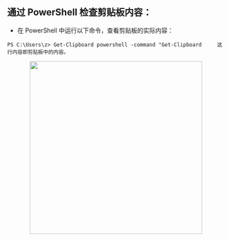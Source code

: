 ## 通过 PowerShell 检查剪贴板内容： 

- 在 PowerShell 中运行以下命令，查看剪贴板的实际内容：

`PS C:\Users\z> Get-Clipboard
powershell -command "Get-Clipboard     这行内容即剪贴板中的内容。
`

<p align="center"><img src="https://im.zb9.us.kg/zb9678/img/main/im2/z11.20:23:01:45.png" style="width:400px;"></p>